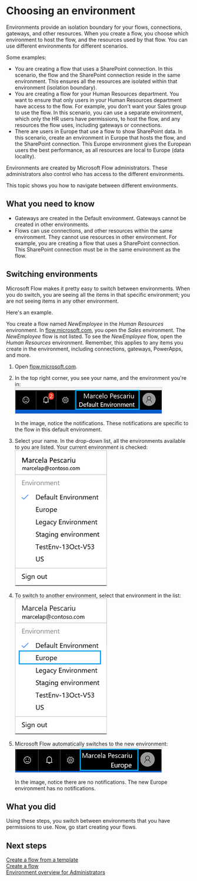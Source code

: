 <properties
    pageTitle="Switching environments when creating a Microsoft Flow | Microsoft Flow"
    description="How a maker uses different environments when creating a Microsoft Flow"
    services=""
    suite="flow"
    documentationCenter="na"
    authors="sunaysv"
    manager="anneta"
    editor=""
    tags=""/>

<tags
   ms.service="flow"
   ms.devlang="na"
   ms.topic="article"
   ms.tgt_pltfrm="na"
   ms.workload="na"
   ms.date="10/19/2016"
   ms.author="sunayv"/>

# Choosing an environment

Environments provide an isolation boundary for your flows, connections, gateways, and other resources. When you create a flow, you choose which environment to host the flow, and the resources used by that flow. You can use different environments for different scenarios. 

Some examples: 

- You are creating a flow that uses a SharePoint connection. In this scenario, the flow and the SharePoint connection reside in the same environment. This ensures all the resources are isolated within that environment (isolation boundary).
- You are creating a flow for your Human Resources department. You want to ensure that only users in your Human Resources department have access to the flow. For example, you don't want your Sales group to use the flow. In this scenario, you can use a separate environment, which only the HR users have permissions, to host the flow, and any resources the flow uses, including gateways or connections. 
- There are users in Europe that use a flow to show SharePoint data. In this scenario, create an environment in Europe that hosts the flow, and the SharePoint connection. This Europe environment gives the European users the best performance, as all resources are local to Europe (data locality). 

Environments are created by Microsoft Flow administrators. These administrators also control who has access to the different environments. 

This topic shows you how to navigate between different environments. 

## What you need to know

- Gateways are created in the Default environment. Gateways cannot be created in other environments. 
- Flows can use connections, and other resources within the same environment. They cannot use resources in other environment. For example, you are creating a flow that uses a SharePoint connection. This SharePoint connection must be in the same environment as the flow. 


## Switching environments

Microsoft Flow makes it pretty easy to switch between environments. When you do switch, you are seeing all the items in that specific environment; you are not seeing items in any other environment. 

Here's an example. 

You create a flow named *NewEmployee* in the *Human Resources* environment. In [flow.microsoft.com](http://flow.microsoft.com), you open the *Sales* environment. The *NewEmployee* flow is not listed. To see the *NewEmployee* flow, open the *Human Resources* environment. Remember, this applies to any items you create in the environment, including connections, gateways, PowerApps, and more.

1. Open [flow.microsoft.com](http://flow.microsoft.com).
2. In the top right corner, you see your name, and the environment you're in:  
![](./media/environments-overview-maker/default-environment.png)

	In the image, notice the notifications. These notifications are specific to the flow in this default environment.

3. Select your name. In the drop-down list, all the environments available to you are listed. Your current environment is checked:  
![](./media/environments-overview-maker/all-environments.png)

4. To switch to another environment, select that environment in the list:  
![](./media/environments-overview-maker/select-europe.png)

5. Microsoft Flow automatically switches to the new environment:  
![](./media/environments-overview-maker/europe-environment.png)

	In the image, notice there are no notifications. The new Europe environment has no notifications. 


## What you did
Using these steps, you switch between environments that you have permissions to use. Now, go start creating your flows. 

## Next steps

[Create a flow from a template](get-started-logic-template.md)  
[Create a flow](get-started-logic-flow.md)  
[Environment overview for Administrators](environments-overview-admin.md)




